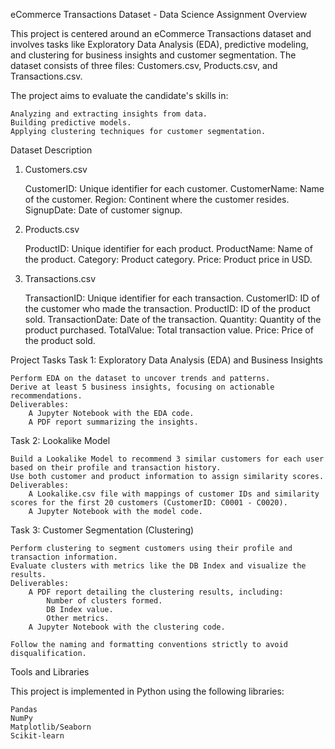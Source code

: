 eCommerce Transactions Dataset - Data Science Assignment
Overview

This project is centered around an eCommerce Transactions dataset and involves tasks like Exploratory Data Analysis (EDA), predictive modeling, and clustering for business insights and customer segmentation. The dataset consists of three files: Customers.csv, Products.csv, and Transactions.csv.

The project aims to evaluate the candidate's skills in:

    Analyzing and extracting insights from data.
    Building predictive models.
    Applying clustering techniques for customer segmentation.

Dataset Description
1. Customers.csv

    CustomerID: Unique identifier for each customer.
    CustomerName: Name of the customer.
    Region: Continent where the customer resides.
    SignupDate: Date of customer signup.

2. Products.csv

    ProductID: Unique identifier for each product.
    ProductName: Name of the product.
    Category: Product category.
    Price: Product price in USD.

3. Transactions.csv

    TransactionID: Unique identifier for each transaction.
    CustomerID: ID of the customer who made the transaction.
    ProductID: ID of the product sold.
    TransactionDate: Date of the transaction.
    Quantity: Quantity of the product purchased.
    TotalValue: Total transaction value.
    Price: Price of the product sold.

Project Tasks
Task 1: Exploratory Data Analysis (EDA) and Business Insights

    Perform EDA on the dataset to uncover trends and patterns.
    Derive at least 5 business insights, focusing on actionable recommendations.
    Deliverables:
        A Jupyter Notebook with the EDA code.
        A PDF report summarizing the insights.

Task 2: Lookalike Model

    Build a Lookalike Model to recommend 3 similar customers for each user based on their profile and transaction history.
    Use both customer and product information to assign similarity scores.
    Deliverables:
        A Lookalike.csv file with mappings of customer IDs and similarity scores for the first 20 customers (CustomerID: C0001 - C0020).
        A Jupyter Notebook with the model code.

Task 3: Customer Segmentation (Clustering)

    Perform clustering to segment customers using their profile and transaction information.
    Evaluate clusters with metrics like the DB Index and visualize the results.
    Deliverables:
        A PDF report detailing the clustering results, including:
            Number of clusters formed.
            DB Index value.
            Other metrics.
        A Jupyter Notebook with the clustering code.

    Follow the naming and formatting conventions strictly to avoid disqualification.

Tools and Libraries

This project is implemented in Python using the following libraries:

    Pandas
    NumPy
    Matplotlib/Seaborn
    Scikit-learn